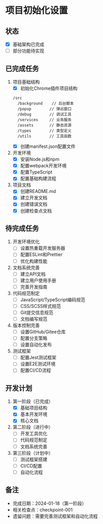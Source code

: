 # 项目初始化设置

## 状态
- [x] 基础架构已完成
- [ ] 部分功能待实现

## 已完成任务

1. 项目基础结构
   - [x] 初始化Chrome插件项目结构
   ```
   /src
     /background    // 后台脚本
     /popup        // 弹出窗口
     /debug        // 调试工具
     /services     // 业务服务
     /assets       // 静态资源
     /types        // 类型定义
     /utils        // 工具函数
   ```
   - [x] 创建manifest.json配置文件

2. 开发环境
   - [x] 安装Node.js和npm
   - [x] 配置webpack开发环境
   - [x] 配置TypeScript
   - [x] 配置基础构建流程

3. 项目文档
   - [x] 创建README.md
   - [x] 建立开发文档
   - [x] 创建错误文档
   - [x] 创建检查点文档

## 待完成任务

1. 开发环境优化
   - [ ] 设置热重载开发服务器
   - [ ] 配置ESLint和Prettier
   - [ ] 优化构建性能

2. 文档系统完善
   - [ ] 建立API文档
   - [ ] 建立用户使用手册
   - [ ] 完善开发指南

3. 代码规范制定
   - [ ] JavaScript/TypeScript编码规范
   - [ ] CSS/SCSS样式规范
   - [ ] Git提交信息规范
   - [ ] 文档编写规范

4. 版本控制完善
   - [ ] 设置GitHub/Gitee仓库
   - [ ] 配置分支策略
   - [ ] 设置自动化发布

5. 测试框架
   - [ ] 配置Jest测试框架
   - [ ] 设置E2E测试环境
   - [ ] 配置CI/CD流程

## 开发计划

1. 第一阶段（已完成）
   - [x] 基础项目结构
   - [x] 基本开发环境
   - [x] 核心文档

2. 第二阶段（进行中）
   - [ ] 开发工具优化
   - [ ] 代码规范制定
   - [ ] 文档系统完善

3. 第三阶段（计划中）
   - [ ] 测试框架搭建
   - [ ] CI/CD配置
   - [ ] 自动化流程

## 备注
- 完成日期：2024-01-18（第一阶段）
- 相关检查点：checkpoint-001
- 遗留问题：需要完善测试框架和自动化流程 